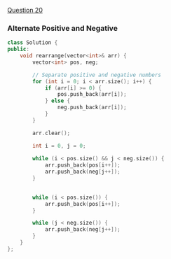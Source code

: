 <a href="https://www.geeksforgeeks.org/problems/array-of-alternate-ve-and-ve-nos1401/1">Question 20</a>

### Alternate Positive and Negative
```cpp
class Solution {
public:
    void rearrange(vector<int>& arr) {
        vector<int> pos, neg;

        // Separate positive and negative numbers
        for (int i = 0; i < arr.size(); i++) {
            if (arr[i] >= 0) {
                pos.push_back(arr[i]);
            } else {
                neg.push_back(arr[i]);
            }
        }

        arr.clear();

        int i = 0, j = 0;
        
        while (i < pos.size() && j < neg.size()) {
            arr.push_back(pos[i++]);
            arr.push_back(neg[j++]);
        }

       
        while (i < pos.size()) {
            arr.push_back(pos[i++]);
        }

        while (j < neg.size()) {
            arr.push_back(neg[j++]);
        }
    }
};
```